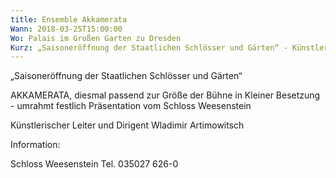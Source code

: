 ```yaml
---
title: Ensemble Akkamerata
Wann: 2018-03-25T15:00:00
Wo: Palais im Großen Garten zu Dresden
Kurz: „Saisoneröffnung der Staatlichen Schlösser und Gärten“ - Künstlerischer Leiter und Dirigent Wladimir Artimowitsch
---
```


„Saisoneröffnung der Staatlichen Schlösser und Gärten“
  
AKKAMERATA, diesmal passend zur Größe der Bühne in Kleiner Besetzung - umrahmt festlich Präsentation vom Schloss Weesenstein 


Künstlerischer Leiter und Dirigent Wladimir Artimowitsch


Information:
 
Schloss Weesenstein 
Tel. 035027 626-0